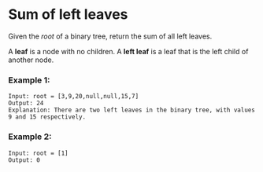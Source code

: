 # Sum of left leaves

Given the *root* of a binary tree, return the sum of all left leaves.

A **leaf** is a node with no children. A **left leaf** is a leaf that is the left child of another node.

### Example 1:
    Input: root = [3,9,20,null,null,15,7]
    Output: 24
    Explanation: There are two left leaves in the binary tree, with values 9 and 15 respectively.

### Example 2:
    Input: root = [1]
    Output: 0